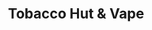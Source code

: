 ---
title: "Tobacco Hut & Vape"
url: /fredericksburg/tobacco-hut-und-vape-airport-avenue/
shop: Tabak
---